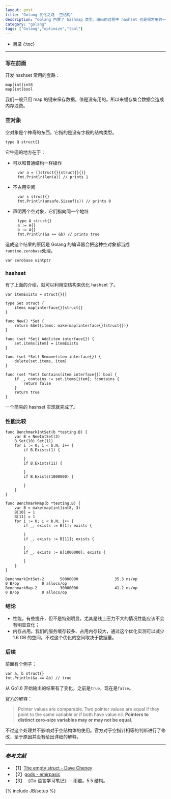 ```yaml
---
layout: post
title: "Golang 优化之路——空结构"
description: "Golang 内置了 hashmap 类型。编码的过程中 hashset 也是很常用的一种数据结构。我们如何使用内置的 hashmap 来封装一个高效的 hashset？"
category: "golang"
tags: ["Golang","optimize","tool"]
---
```


* 目录
{:toc}

---

### 写在前面

开发 hashset 常用的套路：

	map[int]int8
	map[int]bool

我们一般只用 map 的键来保存数据，值是没有用的。所以来缓存集合数据会造成内存浪费。

### 空对象

空对象是个神奇的东西。它指的是没有字段的结构类型。

	type Q struct{}
	
它牛逼的地方在于：

+ 可以和普通结构一样操作

		var a = []struct{}{struct{}{}}
		fmt.Println(len(a)) // prints 1

+ 不占用空间

		var s struct{}
		fmt.Println(unsafe.Sizeof(s)) // prints 0

+ 声明两个空对象，它们指向同一个地址

		type A struct{}
		a := A{}
		b := A{}
		fmt.Println(&a == &b) // prints true
	
造成这个结果的原因是 Golang 的编译器会把这种空对象都当成`runtime.zerobase`处理。

	var zerobase uintptr


### hashset

有了上面的介绍，就可以利用空结构来优化 hashset 了。

	var itemExists = struct{}{}

	type Set struct {
		items map[interface{}]struct{}
	}
	
	func New() *Set {
		return &Set{items: make(map[interface{}]struct{})}
	}

	func (set *Set) Add(item interface{}) {
		set.items[item] = itemExists
	}
	
	func (set *Set) Remove(item interface{}) {
		delete(set.items, item)
	}

	func (set *Set) Contains(item interface{}) bool {
		if _, contains := set.items[item]; !contains {
			return false
		}
		return true
	}
	
一个简易的 hashset 实现就完成了。

### 性能比较

	func BenchmarkIntSet(b *testing.B) {
		var B = NewIntSet(3)
		B.Set(10).Set(11)
		for i := 0; i < b.N; i++ {
			if B.Exists(1) {

			}
			if B.Exists(11) {

			}
			if B.Exists(1000000) {

			}
		}
	}

	func BenchmarkMap(b *testing.B) {
		var B = make(map[int]int8, 3)
		B[10] = 1
		B[11] = 1
		for i := 0; i < b.N; i++ {
			if _, exists := B[1]; exists {

			}
			if _, exists := B[11]; exists {

			}
			if _, exists := B[1000000]; exists {

			}
		}
	}
	
	BenchmarkIntSet-2       50000000                35.3 ns/op             0 B/op          0 allocs/op
	BenchmarkMap-2          30000000                41.2 ns/op             0 B/op          0 allocs/op
	
### 结论

+ 性能，有些提升，但不是特别明显。尤其是线上压力不大的情况性能应该不会有明显变化；
+ 内存占用。我们的服务缓存较多、占用内存较大，通过这个优化实测可以减少 1.6 GB 的空间。不过这个优化的空间取决于数据量。

### 后续

前面有个例子：

	var a, b struct{}
	fmt.Println(&a == &b) // true

从 Go1.6 开始输出的结果有了变化，之前是`true`，现在是`false`。

[官方](https://golang.org/ref/spec#Comparison_operators)的解释：

> Pointer values are comparable. Two pointer values are equal if they point to the same variable or if both have value nil. **Pointers to distinct zero-size variables may or may not be equal**.

不过这个处理并不影响对于空结构体的使用。官方对于空指针相等的判断进行了修改，至于原因并没有给出详细的解释。


---

### *参考文献*
+ 【1】[The empty struct - Dave Cheney](https://dave.cheney.net/2014/03/25/the-empty-struct)
+ 【2】[gods - emirpasic](https://github.com/emirpasic/gods/blob/master/sets/hashset/hashset.go)
+ 【3】 《Go 语言学习笔记》 - 雨痕。5.5 结构。

{% include JB/setup %}

